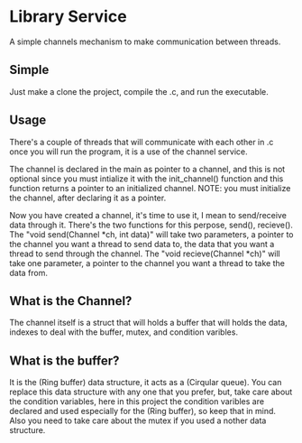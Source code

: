 # Library Service

A simple channels mechanism to make communication between threads.

## Simple

Just make a clone the project, compile the .c, and run the executable.

## Usage

There's a couple of threads that will communicate with each other in .c once you will run the program, it is a use of the channel service.

The channel is declared in the main as pointer to a channel, and this is not optional since you must intialize it with the init_channel() function and this function returns a pointer to an initialized channel. NOTE: you must initialize the channel, after declaring it as a pointer.

Now you have created a channel, it's time to use it, I mean to send/receive data through it. There's the two functions for this perpose, send(), recieve().
The "void send(Channel *ch, int data)" will take two parameters, a pointer to the channel you want a thread to send data to, the data that you want a thread to send through the channel.
The "void recieve(Channel *ch)" will take one parameter, a pointer to the channel you want a thread to take the data from.

## What is the Channel?

The channel itself is a struct that will holds a buffer that will holds the data, indexes to deal with the buffer, mutex, and condition varibles.

## What is the buffer?

It is the (Ring buffer) data structure, it acts as a (Cirqular queue).
You can replace this data structure with any one that you prefer, but, take care about the condition variables, here in this project the condition varibles are declared and used especially for the (Ring buffer), so keep that in mind.
Also you need to take care about the mutex if you used a nother data structure.
